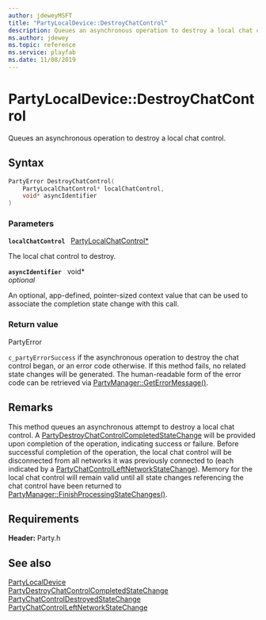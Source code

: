 ```yaml
---
author: jdeweyMSFT
title: "PartyLocalDevice::DestroyChatControl"
description: Queues an asynchronous operation to destroy a local chat control.
ms.author: jdewey
ms.topic: reference
ms.service: playfab
ms.date: 11/08/2019
---
```


# PartyLocalDevice::DestroyChatControl  

Queues an asynchronous operation to destroy a local chat control.  

## Syntax  
  
```cpp
PartyError DestroyChatControl(  
    PartyLocalChatControl* localChatControl,  
    void* asyncIdentifier  
)  
```  
  
### Parameters  
  
**`localChatControl`** &nbsp; [PartyLocalChatControl*](../../PartyLocalChatControl/partylocalchatcontrol.md)  
  
The local chat control to destroy.  
  
**`asyncIdentifier`** &nbsp; void*  
*optional*  
  
An optional, app-defined, pointer-sized context value that can be used to associate the completion state change with this call.  
  
  
### Return value  
PartyError
  
```c_partyErrorSuccess``` if the asynchronous operation to destroy the chat control began, or an error code otherwise. If this method fails, no related state changes will be generated. The human-readable form of the error code can be retrieved via [PartyManager::GetErrorMessage()](../../PartyManager/methods/partymanager_geterrormessage.md).
  
## Remarks  
  
This method queues an asynchronous attempt to destroy a local chat control. A [PartyDestroyChatControlCompletedStateChange](../../../structs/partydestroychatcontrolcompletedstatechange.md) will be provided upon completion of the operation, indicating success or failure. Before successful completion of the operation, the local chat control will be disconnected from all networks it was previously connected to (each indicated by a [PartyChatControlLeftNetworkStateChange](../../../structs/partychatcontrolleftnetworkstatechange.md)). Memory for the local chat control will remain valid until all state changes referencing the chat control have been returned to [PartyManager::FinishProcessingStateChanges()](../../PartyManager/methods/partymanager_finishprocessingstatechanges.md).
  
## Requirements  
  
**Header:** Party.h
  
## See also  
[PartyLocalDevice](../partylocaldevice.md)  
[PartyDestroyChatControlCompletedStateChange](../../../structs/partydestroychatcontrolcompletedstatechange.md)  
[PartyChatControlDestroyedStateChange](../../../structs/partychatcontroldestroyedstatechange.md)  
[PartyChatControlLeftNetworkStateChange](../../../structs/partychatcontrolleftnetworkstatechange.md)
  
  

